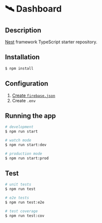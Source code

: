 # 🛰 Dashboard

## Description

[Nest](https://github.com/nestjs/nest) framework TypeScript starter repository.

## Installation

```bash
$ npm install
```

## Configuration
1. [Create `firebase.json`](https://firebase.google.com/docs/admin/setup#initialize_the_sdk_in_non-google_environments)
2. Create `.env`

## Running the app

```bash
# development
$ npm run start

# watch mode
$ npm run start:dev

# production mode
$ npm run start:prod
```

## Test

```bash
# unit tests
$ npm run test

# e2e tests
$ npm run test:e2e

# test coverage
$ npm run test:cov
```
